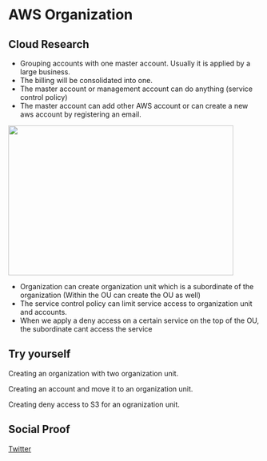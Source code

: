 

# AWS Organization 


## Cloud Research


- Grouping accounts with one master account. Usually it is applied by a large business.
- The billing will be consolidated into one.
- The master account or  management account can do anything (service control policy)
- The master account can add other AWS account or can create a new aws account by registering an email.

<img src="https://user-images.githubusercontent.com/99172259/170803649-d456d32d-9cb7-43c5-9596-b2065d8515aa.png" width="450" height="300" />


- Organization can create organization unit which is a subordinate of the organization (Within the OU can create the OU as well)
- The service control policy can limit service access to organization unit and accounts.
- When we apply a deny access on a certain service on the top of the OU, the subordinate cant access the service

## Try yourself

Creating an organization with two organization unit.

Creating an account and move it to an organization unit.

Creating deny access to S3 for an ogranization unit. 

<imag src="https://user-images.githubusercontent.com/99172259/170803486-44aee965-3abe-44f5-b7fd-8f0f6998c1f4.png" width="450" height="300" />

## Social Proof

[Twitter](https://twitter.com/JoeSeven08/status/1530357867559395328)

